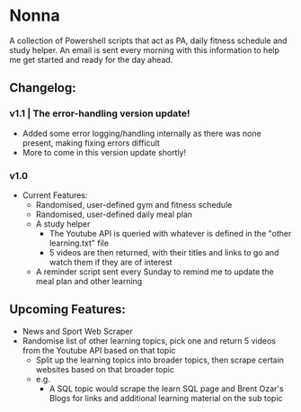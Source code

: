 # Nonna

A collection of Powershell scripts that act as PA, daily fitness schedule and study helper. An email is sent every morning with this information to help me get started and ready for the day ahead.

## Changelog:
### v1.1 | The error-handling version update!
- Added some error logging/handling internally as there was none present, making fixing errors difficult
- More to come in this version update shortly! 

### v1.0
- Current Features:
    - Randomised, user-defined gym and fitness schedule
    - Randomised, user-defined daily meal plan
    - A study helper
        - The Youtube API is queried with whatever is defined in the "other learning.txt" file 
        - 5 videos are then returned, with their titles and links to go and watch them if they are of interest
    - A reminder script sent every Sunday to remind me to update the meal plan and other learning 


## Upcoming Features:
- News and Sport Web Scraper
- Randomise list of other learning topics, pick one and return 5 videos from the Youtube API based on that topic
    - Split up the learning topics into broader topics, then scrape certain websites based on that broader topic
    - e.g.
        -  A SQL topic would scrape the learn SQL page and Brent Ozar's Blogs for links and additional learning material on the sub topic
